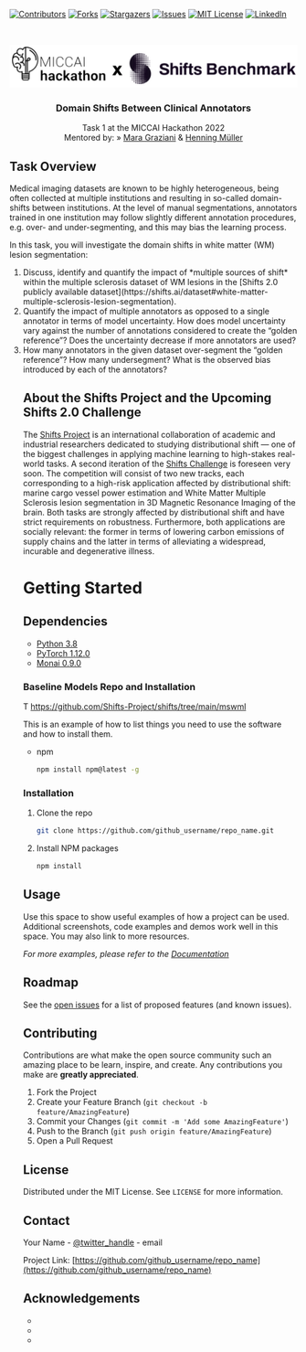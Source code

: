 <!--
*** Thanks for checking out the Best-README-Template. If you have a suggestion
*** that would make this better, please fork the repo and create a pull request
*** or simply open an issue with the tag "enhancement".
*** Thanks again! Now go create something AMAZING! :D
***
***
***
*** To avoid retyping too much info. Do a search and replace for the following:
*** github_username, repo_name, twitter_handle, email, project_title, project_description
-->



<!-- PROJECT SHIELDS -->
<!--
*** I'm using markdown "reference style" links for readability.
*** Reference links are enclosed in brackets [ ] instead of parentheses ( ).
*** See the bottom of this document for the declaration of the reference variables
*** for contributors-url, forks-url, etc. This is an optional, concise syntax you may use.
*** https://www.markdownguide.org/basic-syntax/#reference-style-links
-->
[![Contributors][contributors-shield]][contributors-url]
[![Forks][forks-shield]][forks-url]
[![Stargazers][stars-shield]][stars-url]
[![Issues][issues-shield]][issues-url]
[![MIT License][license-shield]][license-url]
[![LinkedIn][linkedin-shield]][linkedin-url]



<!-- PROJECT LOGO -->
<br />
<p align="center">
  <a href="https://github.com/maragraziani/miccaihackathon_shifts">
    <img src="images/logo.jpeg" alt="Logo" width="800">
  </a>

  <h3 align="center">Domain Shifts Between Clinical Annotators</h3>

  <p align="center">
    Task 1 at the MICCAI Hackathon 2022
    <br />
    Mentored by: »
    <a href="mailto:mara.graziani@hevs.ch">Mara Graziani</a>
    &
    <a href="mailto:henning.mueller@hevs.ch">Henning Müller</a>
  </p>
</p>

<!-- ABOUT THE PROJECT -->
## Task Overview

Medical imaging datasets are known to be highly heterogeneous, being often collected at multiple institutions and resulting in so-called domain-shifts between institutions. At the level of manual segmentations, annotators trained in one institution may follow slightly different annotation procedures, e.g. over- and under-segmenting, and this may bias the learning process. 

In this task, you will investigate the domain shifts in white matter (WM) lesion segmentation:
<ol>
<li> Discuss, identify and quantify the impact of *multiple sources of shift* within the multiple sclerosis dataset of WM lesions in the [Shifts 2.0 publicly available dataset](https://shifts.ai/dataset#white-matter-multiple-sclerosis-lesion-segmentation).
<li>Quantify the impact of multiple annotators as opposed to a single annotator in terms of model uncertainty. How does model uncertainty vary against the number of annotations considered to create the “golden reference”? Does the uncertainty decrease if more annotators are used?
<li>How many annotators in the given dataset over-segment the “golden reference”? How many undersegment? What is the observed bias introduced by each of the annotators?
 
## About the Shifts Project and the Upcoming Shifts 2.0 Challenge 
 
  The [Shifts Project](https://shifts.ai) is an international collaboration of academic and industrial researchers dedicated to studying distributional shift — one of the biggest challenges in applying machine learning to high-stakes real-world tasks.
   A second iteration of the [Shifts Challenge](https://shifts.ai/challenges) is foreseen very soon. The competition will consist of two new tracks, each corresponding to a high-risk application affected by distributional shift: marine cargo vessel power estimation and White Matter Multiple Sclerosis lesion segmentation in 3D Magnetic Resonance Imaging of the brain. Both tasks are strongly affected by distributional shift and have strict requirements on robustness. Furthermore, both applications are socially relevant: the former in terms of lowering carbon emissions of supply chains and the latter in terms of alleviating a widespread, incurable and degenerative illness.

<!-- GETTING STARTED -->
# Getting Started
 
## Dependencies

* [Python 3.8](www.python.org)
* [PyTorch 1.12.0](www.pytorch.org)
* [Monai 0.9.0](www.monai.io)

### Baseline Models Repo and Installation
  
  T
 https://github.com/Shifts-Project/shifts/tree/main/mswml
  
This is an example of how to list things you need to use the software and how to install them.
* npm
  ```sh
  npm install npm@latest -g
  ```

### Installation

1. Clone the repo
   ```sh
   git clone https://github.com/github_username/repo_name.git
   ```
2. Install NPM packages
   ```sh
   npm install
   ```



<!-- USAGE EXAMPLES -->
## Usage

Use this space to show useful examples of how a project can be used. Additional screenshots, code examples and demos work well in this space. You may also link to more resources.

_For more examples, please refer to the [Documentation](https://example.com)_



<!-- ROADMAP -->
## Roadmap

See the [open issues](https://github.com/github_username/repo_name/issues) for a list of proposed features (and known issues).



<!-- CONTRIBUTING -->
## Contributing

Contributions are what make the open source community such an amazing place to be learn, inspire, and create. Any contributions you make are **greatly appreciated**.

1. Fork the Project
2. Create your Feature Branch (`git checkout -b feature/AmazingFeature`)
3. Commit your Changes (`git commit -m 'Add some AmazingFeature'`)
4. Push to the Branch (`git push origin feature/AmazingFeature`)
5. Open a Pull Request



<!-- LICENSE -->
## License

Distributed under the MIT License. See `LICENSE` for more information.



<!-- CONTACT -->
## Contact

Your Name - [@twitter_handle](https://twitter.com/twitter_handle) - email

Project Link: [https://github.com/github_username/repo_name](https://github.com/github_username/repo_name)



<!-- ACKNOWLEDGEMENTS -->
## Acknowledgements

* []()
* []()
* []()





<!-- MARKDOWN LINKS & IMAGES -->
<!-- https://www.markdownguide.org/basic-syntax/#reference-style-links -->
[contributors-shield]: https://img.shields.io/github/contributors/maragraziani/miccaihackathon_shifts.svg?style=for-the-badge
[contributors-url]: https://github.com/maragraziani/miccaihackathon_shifts/graphs/contributors
[forks-shield]: https://img.shields.io/github/forks/maragraziani/miccaihackathon_shifts.svg?style=for-the-badge
[forks-url]: https://github.com/maragraziani/miccaihackathon_shifts/network/members
[stars-shield]: https://img.shields.io/github/stars/maragraziani/miccaihackathon_shifts.svg?style=for-the-badge
[stars-url]: https://github.com/maragraziani/miccaihackathon_shifts/stargazers
[issues-shield]: https://img.shields.io/github/issues/maragraziani/miccaihackathon_shifts.svg?style=for-the-badge
[issues-url]: https://github.com/maragraziani/miccaihackathon_shifts/issues
[license-shield]: https://img.shields.io/github/license/maragraziani/miccaihackathon_shifts.svg?style=for-the-badge
[license-url]: https://github.com/maragraziani/miccaihackathon_shifts/blob/master/LICENSE
[linkedin-shield]: https://img.shields.io/badge/-LinkedIn-black.svg?style=for-the-badge&logo=linkedin&colorB=555
[linkedin-url]: https://www.linkedin.com/in/mara-graziani-878980105/
